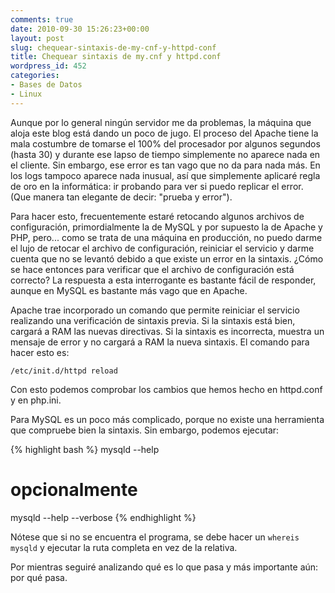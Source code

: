 ```yaml
---
comments: true
date: 2010-09-30 15:26:23+00:00
layout: post
slug: chequear-sintaxis-de-my-cnf-y-httpd-conf
title: Chequear sintaxis de my.cnf y httpd.conf
wordpress_id: 452
categories:
- Bases de Datos
- Linux
---
```


Aunque por lo general ningún servidor me da problemas, la máquina  que aloja este blog está dando un poco de jugo. El proceso del Apache  tiene la mala costumbre de tomarse el 100% del procesador por algunos  segundos (hasta 30) y durante ese lapso de tiempo simplemente no aparece  nada en el cliente. Sin embargo, ese error es tan vago que no da para  nada más. En los logs tampoco aparece nada inusual, así que simplemente  aplicaré regla de oro en la informática: ir probando para ver si puedo  replicar el error. (Que manera tan elegante de decir: "prueba y error").
<!-- more -->
Para hacer esto, frecuentemente estaré retocando algunos archivos de  configuración, primordialmente la de MySQL y por supuesto la de Apache y  PHP, pero... como se trata de una máquina en producción, no puedo darme  el lujo de retocar el archivo de configuración, reiniciar el servicio y  darme cuenta que no se levantó debido a que existe un error en la  sintaxis. ¿Cómo se hace entonces para verificar que el archivo de  configuración está correcto?
La respuesta a esta interrogante es bastante fácil de responder, aunque en MySQL es bastante más vago que en Apache.

Apache trae incorporado un comando que permite reiniciar el servicio  realizando una verificación de sintaxis previa. Si la sintaxis está  bien, cargará a RAM las nuevas directivas. Si la sintaxis es incorrecta,  muestra un mensaje de error y no cargará a RAM la nueva sintaxis. El  comando para hacer esto es:

    
    /etc/init.d/httpd reload
    


Con esto podemos comprobar los cambios que hemos hecho en httpd.conf y en php.ini.

Para MySQL es un poco más complicado, porque no existe una  herramienta que compruebe bien la sintaxis. Sin embargo, podemos  ejecutar:

{% highlight bash %}
mysqld --help
# opcionalmente
mysqld --help --verbose
{% endhighlight %}

Nótese que si no se encuentra el programa, se debe hacer un `whereis mysqld` y ejecutar la ruta completa en vez de la relativa.

Por mientras seguiré analizando qué es lo que pasa y más importante aún: por qué pasa.
